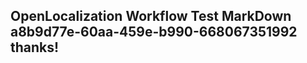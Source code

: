 <properties
ms.topic="hero-topic"
ms.test1="hero-topic"
ms.test2="test"/>

## OpenLocalization Workflow Test MarkDown a8b9d77e-60aa-459e-b990-668067351992 thanks!
